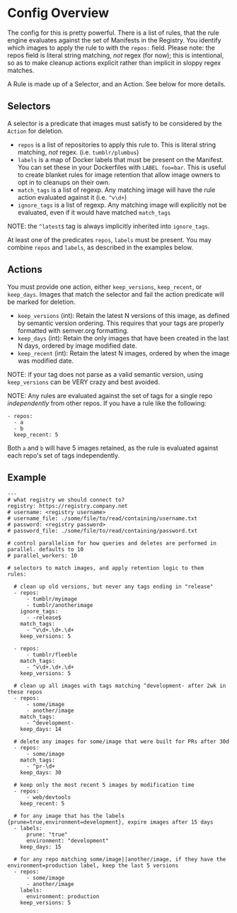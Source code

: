 # Config Overview

The config for this is pretty powerful. There is a list of rules, that the rule engine evaluates against the set of Manifests in the Registry. You identify which images to apply the rule to with the `repos:` field. Please note: the repos field is literal string matching, _not_ regex (for now); this is intentional, so as to make cleanup actions explicit rather than implicit in sloppy regex matches.

A Rule is made up of a Selector, and an Action. See below for more details.

## Selectors

A selector is a predicate that images must satisfy to be considered by the `Action` for deletion.

* `repos` is a list of repositories to apply this rule to. This is literal string matching, _not_ regex. (i.e. `tumblr/plumbus`)
* `labels` is a map of Docker labels that must be present on the Manifest. You can set these in your Dockerfiles with `LABEL foo=bar`. This is useful to create blanket rules for image retention that allow image owners to opt in to cleanups on their own.
* `match_tags` is a list of regexp. Any matching image will have the rule action evaluated against it (i.e. `^v\d+`)
* `ignore_tags` is a list of regexp. Any matching image will explicitly not be evaluated, even if it would have matched `match_tags`

NOTE: the `^latest$` tag is always implicitly inherited into `ignore_tags`.

At least one of the predicates `repos`, `labels` must be present. You may combine `repos` and `labels`, as described in the examples below.

## Actions

You must provide one action, either `keep_versions`, `keep_recent`, or `keep_days`. Images that match the selector and fail the action predicate will be marked for deletion.

* `keep_versions` (int): Retain the latest N versions of this image, as defined by semantic version ordering. This requires that your tags are properly formatted with semver.org formatting.
* `keep_days` (int): Retain the only images that have been created in the last N days, ordered by image modified date.
* `keep_recent` (int): Retain the latest N images, ordered by when the image was modified date.

NOTE: if your tag does not parse as a valid semantic version, using `keep_versions` can be VERY crazy and best avoided.

NOTE: Any rules are evaluated against the set of tags for a single repo _independently_ from other repos. If you have a rule like the following:

```
- repos:
  - a
  - b
  keep_recent: 5
```

Both `a` and `b` will have 5 images retained, as the rule is evaluated against each repo's set of tags independently.

## Example

```
---
# what registry we should connect to?
registry: https://registry.company.net
# username: <registry username>
# username_file: ./some/file/to/read/containing/username.txt
# password: <registry password>
# password_file: ./some/file/to/read/containing/password.txt

# control parallelism for how queries and deletes are performed in parallel. defaults to 10
# parallel_workers: 10

# selectors to match images, and apply retention logic to them
rules:

  # clean up old versions, but never any tags ending in "release"
  - repos:
      - tumblr/myimage
      - tumblr/anotherimage
    ignore_tags:
      - -release$
    match_tags:
      - ^v\d+.\d+.\d+
    keep_versions: 5

  - repos:
      - tumblr/fleeble
    match_tags:
      - ^v\d+.\d+.\d+
    keep_versions: 5

  # clean up all images with tags matching ^development- after 2wk in these repos
  - repos:
      - some/image
      - another/image
    match_tags:
      - ^development-
    keep_days: 14

  # delete any images for some/image that were built for PRs after 30d
  - repos:
      - some/image
    match_tags:
      - ^pr-\d+
    keep_days: 30

  # keep only the most recent 5 images by modification time
  - repos:
      - web/devtools
    keep_recent: 5

  # for any image that has the labels {prune=true,environment=development}, expire images after 15 days
  - labels:
      prune: "true"
      environment: "development"
    keep_days: 15

  # for any repo matching some/image||another/image, if they have the environment=production label, keep the last 5 versions
  - repos:
      - some/image
      - another/image
    labels:
      environment: production
    keep_versions: 5
```

